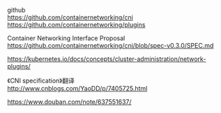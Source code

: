 github  
https://github.com/containernetworking/cni  
https://github.com/containernetworking/plugins  

Container Networking Interface Proposal  
https://github.com/containernetworking/cni/blob/spec-v0.3.0/SPEC.md  

https://kubernetes.io/docs/concepts/cluster-administration/network-plugins/  

《CNI specification》翻译  
http://www.cnblogs.com/YaoDD/p/7405725.html

https://www.douban.com/note/637551637/  

